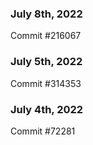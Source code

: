 ### July 8th, 2022

Commit #216067

### July 5th, 2022

Commit #314353


### July 4th, 2022

Commit #72281

